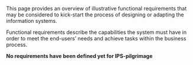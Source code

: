 

This page provides an overview of illustrative functional requirements that may be considered to kick-start the process of designing or adapting the information systems.

Functional requirements describe the capabilities the system must have in order to meet the end-users’ needs and achieve tasks within the business process.

**No requirements have been defined yet for IPS-pilgrimage**

